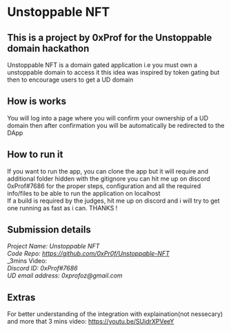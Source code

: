 # Unstoppable NFT

## This is a project by 0xProf for the Unstoppable domain hackathon

Unstoppable NFT is a domain gated application
i.e you must own a unstoppable domain to access it
this idea was inspired by token gating but then to encourage users to get a UD domain

## How is works

You will log into a page where you will confirm your ownership of a UD domain
then after confirmation you will be automatically be redirected to the DApp

## How to run it

If you want to run the app, you can clone the app but it will require and additional folder hidden with the gitignore
you can hit me up on discord 0xProf#7686 for the proper steps, configuration and all the required info/files to be able to run the application on localhost   
If a build is required by the judges, hit me up on discord and i will try to get one running as fast as i can. THANKS ! 

## Submission details

_Project Name: Unstoppable NFT_  
_Code Repo: https://github.com/0xPr0f/Unstoppable-NFT_  
_3mins Video:  
_Discord ID: 0xProf#7686_  
_UD email address: 0xprofoz@gmail.com_

## Extras 
For better understanding of the integration with explaination(not nessecary) and more that 3 mins
video: https://youtu.be/SUidrXPVeeY


